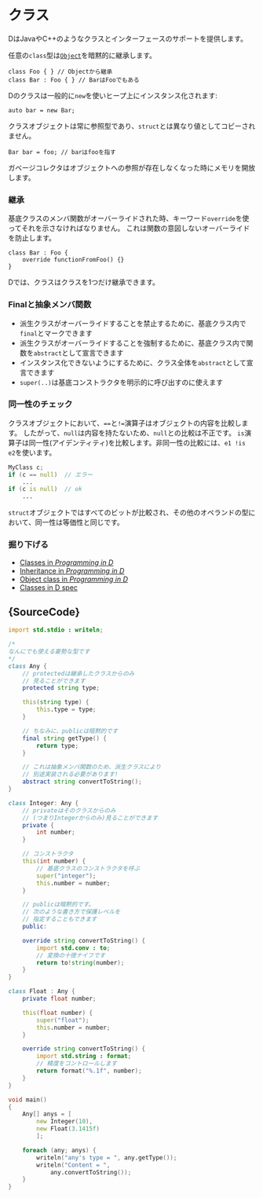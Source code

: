# クラス

DはJavaやC++のようなクラスとインターフェースのサポートを提供します。

任意の`class`型は[`Object`](https://dlang.org/phobos/object.html)を暗黙的に継承します。

    class Foo { } // Objectから継承
    class Bar : Foo { } // BarはFooでもある

Dのクラスは一般的に`new`を使いヒープ上にインスタンス化されます:

    auto bar = new Bar;

クラスオブジェクトは常に参照型であり、`struct`とは異なり値としてコピーされません。

    Bar bar = foo; // barはfooを指す

ガベージコレクタはオブジェクトへの参照が存在しなくなった時にメモリを開放します。

### 継承

基底クラスのメンバ関数がオーバーライドされた時、キーワード`override`を使ってそれを示さなければなりません。
これは関数の意図しないオーバーライドを防止します。

    class Bar : Foo {
        override functionFromFoo() {}
    }

Dでは、クラスはクラスを1つだけ継承できます。

### Finalと抽象メンバ関数

- 派生クラスがオーバーライドすることを禁止するために、基底クラス内で`final`とマークできます
- 派生クラスがオーバーライドすることを強制するために、基底クラス内で関数を`abstract`として宣言できます
- インスタンス化できないようにするために、クラス全体を`abstract`として宣言できます
- `super(..)`は基底コンストラクタを明示的に呼び出すのに使えます

### 同一性のチェック

クラスオブジェクトにおいて、`==`と`!=`演算子はオブジェクトの内容を比較します。
したがって、`null`は内容を持たないため、`null`との比較は不正です。
`is`演算子は同一性(アイデンティティ)を比較します。非同一性の比較には、`e1 !is e2`を使います。

```d
MyClass c;
if (c == null)  // エラー
    ...
if (c is null)  // ok
    ...
```

`struct`オブジェクトではすべてのビットが比較され、その他のオペランドの型において、同一性は等価性と同じです。

### 掘り下げる

- [Classes in _Programming in D_](http://ddili.org/ders/d.en/class.html)
- [Inheritance in _Programming in D_](http://ddili.org/ders/d.en/inheritance.html)
- [Object class in _Programming in D_](http://ddili.org/ders/d.en/object.html)
- [Classes in D spec](https://dlang.org/spec/class.html)

## {SourceCode}

```d
import std.stdio : writeln;

/*
なんにでも使える豪勢な型です
*/
class Any {
    // protectedは継承したクラスからのみ
    // 見ることができます
    protected string type;

    this(string type) {
        this.type = type;
    }

    // ちなみに、publicは暗黙的です
    final string getType() {
        return type;
    }

    // これは抽象メンバ関数のため、派生クラスにより
    // 別途実装される必要があります!
    abstract string convertToString();
}

class Integer: Any {
    // privateはそのクラスからのみ
    // (つまりIntegerからのみ)見ることができます
    private {
        int number;
    }

    // コンストラクタ
    this(int number) {
        // 基底クラスのコンストラクタを呼ぶ
        super("integer");
        this.number = number;
    }

    // publicは暗黙的です。
    // 次のような書き方で保護レベルを
    // 指定することもできます
    public:

    override string convertToString() {
        import std.conv : to;
        // 変換の十徳ナイフです
        return to!string(number);
    }
}

class Float : Any {
    private float number;

    this(float number) {
        super("float");
        this.number = number;
    }

    override string convertToString() {
        import std.string : format;
        // 精度をコントロールします
        return format("%.1f", number);
    }
}

void main()
{
    Any[] anys = [
        new Integer(10),
        new Float(3.1415f)
        ];

    foreach (any; anys) {
        writeln("any's type = ", any.getType());
        writeln("Content = ",
            any.convertToString());
    }
}
```
